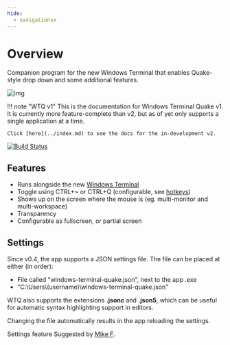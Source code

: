 ```yaml
---
hide:
  - navigationxx
---
```


# Overview

Companion program for the new Windows Terminal that enables Quake-style drop down and some additional features.

![img](../assets/img/main.gif)

!!! note "WTQ v1"
    This is the documentation for Windows Terminal Quake v1. It is currently more feature-complete than v2, but as of yet only supports a single application at a time.

    Click [here](../index.md) to see the docs for the in-development v2.

[![Build Status](https://dev.azure.com/marco0738/windows-terminal-quake/_apis/build/status/flyingpie.windows-terminal-quake?branchName=master)](https://dev.azure.com/marco0738/windows-terminal-quake/_build/latest?definitionId=2&branchName=master)

## Features

- Runs alongside the new [Windows Terminal](https://github.com/microsoft/terminal)
- Toggle using CTRL+~ or CTRL+Q (configurable, see [hotkeys](settings/hotkeys.md))
- Shows up on the screen where the mouse is (eg. multi-monitor and multi-workspace)
- Transparency
- Configurable as fullscreen, or partial screen

## Settings
Since v0.4, the app supports a JSON settings file.
The file can be placed at either (in order):

- File called "windows-terminal-quake.json", next to the app .exe
- "C:\\Users\\(username)\\windows-terminal-quake.json"

WTQ also supports the extensions **.jsonc** and **.json5**, which can be useful for automatic syntax highlighting support in editors.

Changing the file automatically results in the app reloading the settings.

<span class="by">Settings feature Suggested by [Mike F](https://github.com/mikef-nl).</span>